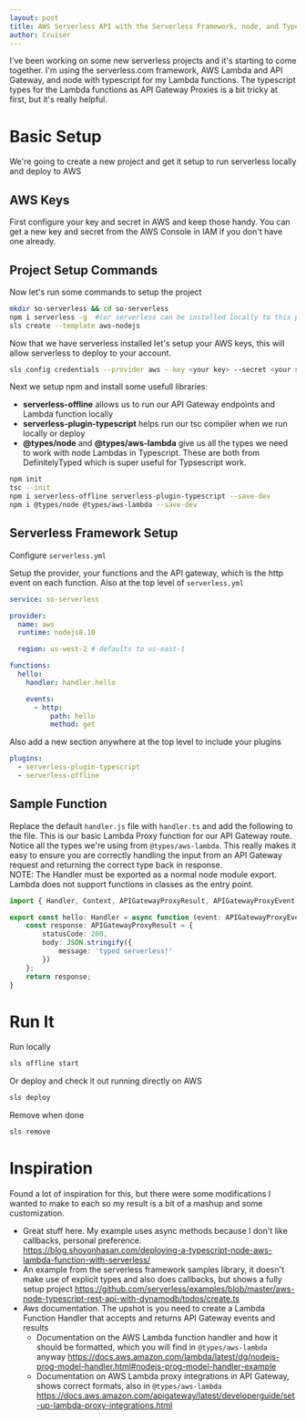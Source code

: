 ```yaml
---
layout: post
title: AWS Serverless API with the Serverless Framework, node, and Typescript
author: Cruiser
---
```


I've been working on some new serverless projects and it's starting to come together. I'm using the serverless.com framework, AWS Lambda and API Gateway, and node with typescript for my Lambda functions. The typescript types for the Lambda functions as API Gateway Proxies is a bit tricky at first, but it's really helpful.

# Basic Setup

We're going to create a new project and get it setup to run serverless locally and deploy to AWS  

## AWS Keys
First configure your key and secret in AWS and keep those handy. You can get a new key and secret from the AWS Console in IAM if you don't have one already.  

## Project Setup Commands
Now let's run some commands to setup the project
```bash
mkdir so-serverless && cd so-serverless
npm i serverless -g  #(or serverless can be installed locally to this project and run with npx. npm i serverless --save-dev)  
sls create --template aws-nodejs
```

Now that we have serverless installed let's setup your AWS keys, this will allow serverless to deploy to your account.

```bash
sls config credentials --provider aws --key <your key> --secret <your super secret secret>
```

Next we setup npm and install some usefull libraries:
* **serverless-offline** allows us to run our API Gateway endpoints and Lambda function locally  
* **serverless-plugin-typescript** helps run our tsc compiler when we run locally or deploy
* **@types/node** and **@types/aws-lambda** give us all the types we need to work with node Lambdas in Typescript. These are both from DefinitelyTyped which is super useful for Typsescript work.  

```bash
npm init
tsc --init
npm i serverless-offline serverless-plugin-typescript --save-dev  
npm i @types/node @types/aws-lambda --save-dev
```

## Serverless Framework Setup

Configure `serverless.yml`  

Setup the provider, your functions and the API gateway, which is the http event on each function. Also at the top level of `serverless.yml`

```yml
service: so-serverless 

provider:
  name: aws
  runtime: nodejs8.10

  region: us-west-2 # defaults to us-east-1

functions:
  hello:
    handler: handler.hello

    events:
      - http:
          path: hello
          method: get
```
Also add a new section anywhere at the top level to include your plugins

```yml
plugins:
  - serverless-plugin-typescript
  - serverless-offline
```

## Sample Function

Replace the default `handler.js` file with `handler.ts` and add the following to the file. This is our basic Lambda Proxy function for our API Gateway route. Notice all the types we're using from `@types/aws-lambda`. This really makes it easy to ensure you are correctly handling the input from an API Gateway request and returning the correct type back in response.  
NOTE: The Handler must be exported as a normal node module export. Lambda does not support functions in classes as the entry point.

```ts
import { Handler, Context, APIGatewayProxyResult, APIGatewayProxyEvent } from 'aws-lambda';

export const hello: Handler = async function (event: APIGatewayProxyEvent, context: Context) : Promise<APIGatewayProxyResult> {
    const response: APIGatewayProxyResult = {
        statusCode: 200,
        body: JSON.stringify({
            message: 'typed serverless!'
        })
    };
    return response;
}
```

# Run It

Run locally
```bash
sls offline start
```

Or deploy and check it out running directly on AWS
```bash
sls deploy
```

Remove when done
```bash
sls remove
```

# Inspiration
Found a lot of inspiration for this, but there were some modifications I wanted to make to each so my result is a bit of a mashup and some customization.  

* Great stuff here. My example uses async methods because I don't like callbacks, personal preference.  
<https://blog.shovonhasan.com/deploying-a-typescript-node-aws-lambda-function-with-serverless/>  
* An example from the serverless framework samples library, it doesn't make use of explicit types and also does callbacks, but shows a fully setup project
<https://github.com/serverless/examples/blob/master/aws-node-typescript-rest-api-with-dynamodb/todos/create.ts>
* Aws documentation. The upshot is you need to create a Lambda Function Handler that accepts and returns API Gateway events and results
    * Documentation on the AWS Lambda function handler and how it should be formatted, which you will find in `@types/aws-lambda` anyway
    <https://docs.aws.amazon.com/lambda/latest/dg/nodejs-prog-model-handler.html#nodejs-prog-model-handler-example>
    * Documentation on AWS Lambda proxy integrations in API Gateway, shows correct formats, also in `@types/aws-lambda`
    <https://docs.aws.amazon.com/apigateway/latest/developerguide/set-up-lambda-proxy-integrations.html>

